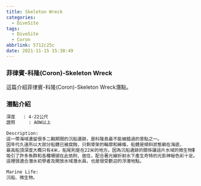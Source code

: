 ```yaml
---
title: Skeleton Wreck
categories:
  - DiveSite
tags:
  - DiveSite
  - Coron
abbrlink: 5712c25c
date: 2021-11-15 15:30:49
---
```

### 菲律賓-科隆(Coron)-Skeleton Wreck
<!--more-->
這篇介紹菲律賓-科隆(Coron)-Skeleton Wreck潛點。

### 潛點介紹
```sh
深度	 : 4-22公尺
證照     : AOW以上

Description:
這一帶海域遺留很多二戰期間的沉船遺跡，是科隆島最不能被錯過的景點之一。
因年代久遠所以大部分船體已被腐蝕，只剩骨架的輪廓和線條，船體是傾斜狀態躺在海底，
最高船頂深度大概只有4米，船尾則是在22米的地方。因為沉船遺跡的關係讓這片水域的微生物數量較多，
吸引了許多魚群和各種珊瑚在此依附、居住，配合著光線折射水下產生奇特的光影神秘色彩十足。
這裡很適合潛水初學者及開放水域潛水員，也是很受歡迎的浮潛地點。

Marine Life:
沉船、微生物。
```